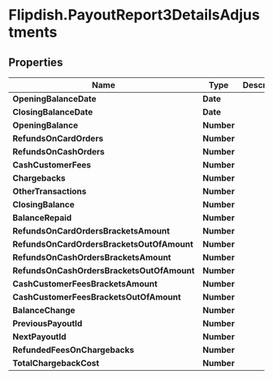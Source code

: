 # Flipdish.PayoutReport3DetailsAdjustments

## Properties

Name | Type | Description | Notes
------------ | ------------- | ------------- | -------------
**OpeningBalanceDate** | **Date** |  | [optional] 
**ClosingBalanceDate** | **Date** |  | [optional] 
**OpeningBalance** | **Number** |  | [optional] 
**RefundsOnCardOrders** | **Number** |  | [optional] 
**RefundsOnCashOrders** | **Number** |  | [optional] 
**CashCustomerFees** | **Number** |  | [optional] 
**Chargebacks** | **Number** |  | [optional] 
**OtherTransactions** | **Number** |  | [optional] 
**ClosingBalance** | **Number** |  | [optional] 
**BalanceRepaid** | **Number** |  | [optional] 
**RefundsOnCardOrdersBracketsAmount** | **Number** |  | [optional] 
**RefundsOnCardOrdersBracketsOutOfAmount** | **Number** |  | [optional] 
**RefundsOnCashOrdersBracketsAmount** | **Number** |  | [optional] 
**RefundsOnCashOrdersBracketsOutOfAmount** | **Number** |  | [optional] 
**CashCustomerFeesBracketsAmount** | **Number** |  | [optional] 
**CashCustomerFeesBracketsOutOfAmount** | **Number** |  | [optional] 
**BalanceChange** | **Number** |  | [optional] 
**PreviousPayoutId** | **Number** |  | [optional] 
**NextPayoutId** | **Number** |  | [optional] 
**RefundedFeesOnChargebacks** | **Number** |  | [optional] 
**TotalChargebackCost** | **Number** |  | [optional] 


